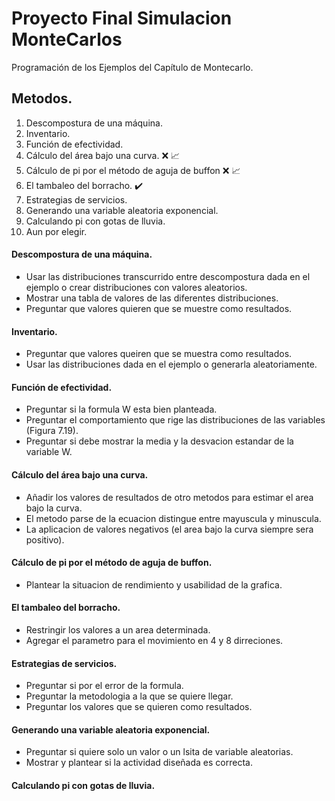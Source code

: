  # Proyecto Final Simulacion MonteCarlos

 Programación de los Ejemplos del Capítulo de Montecarlo.

 ## Metodos.

1.	Descompostura de una máquina.
2.	Inventario.
3.	Función de efectividad.
4.	Cálculo del área bajo una curva. :x: :chart_with_upwards_trend:
5.	Cálculo de pi por el método de aguja de buffon :x: :chart_with_upwards_trend:
6.  El tambaleo del borracho. :heavy_check_mark:
7.	Estrategias de servicios.
8.	Generando una variable aleatoria exponencial.
9.	Calculando pi con gotas de lluvia.
10. Aun por elegir.


#### Descompostura de una máquina.
- Usar las distribuciones transcurrido entre descompostura dada en el ejemplo o crear distribuciones con valores aleatorios.
- Mostrar una tabla de valores de las diferentes distribuciones.
- Preguntar que valores quieren que se muestre como resultados.

#### Inventario.
- Preguntar que valores queiren que se muestra como resultados.
- Usar las distribuciones dada en el ejemplo o generarla aleatoriamente.

#### Función de efectividad.
- Preguntar si la formula W esta bien planteada.
- Preguntar el comportamiento que rige las distribuciones de las variables (Figura 7.19).
- Preguntar si debe mostrar la media y la desvacion estandar de la variable W.

#### Cálculo del área bajo una curva.
- Añadir los valores de resultados de otro metodos para estimar el area bajo la curva.
- El metodo parse de la ecuacion distingue entre mayuscula y minuscula.
- La aplicacion de valores negativos (el area bajo la curva siempre sera positivo).

#### Cálculo de pi por el método de aguja de buffon.
- Plantear la situacion de rendimiento y usabilidad de la grafica.

#### El tambaleo del borracho.
- Restringir los valores a un area determinada.
- Agregar el parametro para el movimiento en 4 y 8 dirreciones.

#### Estrategias de servicios.
- Preguntar si por el error de la formula.
- Preguntar la metodologia a la que se quiere llegar.
- Preguntar los valores que se quieren como resultados.

#### Generando una variable aleatoria exponencial.
- Preguntar si quiere solo un valor o un lsita de variable aleatorias.
- Mostrar y plantear si la actividad diseñada es correcta.

#### Calculando pi con gotas de lluvia.
